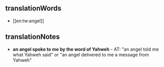 ## translationWords

* [[en:tw:angel]]

## translationNotes

* **an angel spoke to me by the word of Yahweh** - AT: "an angel told me what Yahweh said" or "an angel delivered to me a message from Yahweh"
